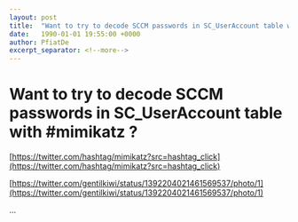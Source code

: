```yaml
---
layout: post
title:  "Want to try to decode SCCM passwords in SC_UserAccount table with #mimikatz ?"
date:   1990-01-01 19:55:00 +0000
author: PfiatDe
excerpt_separator: <!--more-->
---
```


# Want to try to decode SCCM passwords in SC_UserAccount table with #mimikatz ?

[https://twitter.com/hashtag/mimikatz?src=hashtag_click](https://twitter.com/hashtag/mimikatz?src=hashtag_click)

[https://twitter.com/gentilkiwi/status/1392204021461569537/photo/1](https://twitter.com/gentilkiwi/status/1392204021461569537/photo/1)

...
<!--more-->
